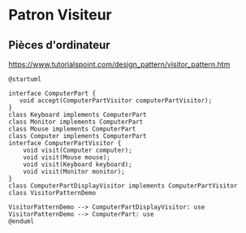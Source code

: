 # Patron Visiteur 
## Pièces d'ordinateur

https://www.tutorialspoint.com/design_pattern/visitor_pattern.htm

```plantuml
@startuml

interface ComputerPart {
   void accept(ComputerPartVisitor computerPartVisitor);
}
class Keyboard implements ComputerPart 
class Monitor implements ComputerPart 
class Mouse implements ComputerPart 
class Computer implements ComputerPart 
interface ComputerPartVisitor {
	void visit(Computer computer);
	void visit(Mouse mouse);
	void visit(Keyboard keyboard);
	void visit(Monitor monitor);
}
class ComputerPartDisplayVisitor implements ComputerPartVisitor 
class VisitorPatternDemo 

VisitorPatternDemo --> ComputerPartDisplayVisitor: use
VisitorPatternDemo --> ComputerPart: use
@enduml
```